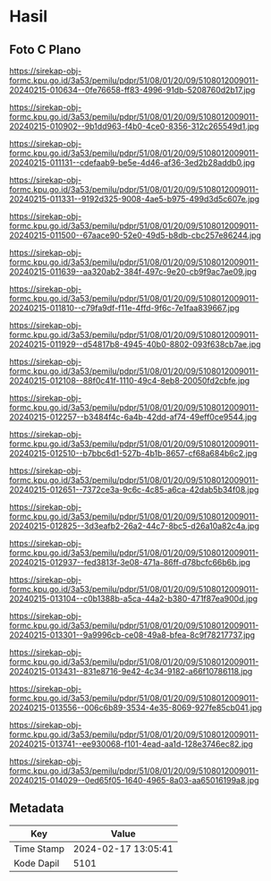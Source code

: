 # Hasil

## Foto C Plano

https://sirekap-obj-formc.kpu.go.id/3a53/pemilu/pdpr/51/08/01/20/09/5108012009011-20240215-010634--0fe76658-ff83-4996-91db-5208760d2b17.jpg

https://sirekap-obj-formc.kpu.go.id/3a53/pemilu/pdpr/51/08/01/20/09/5108012009011-20240215-010902--9b1dd963-f4b0-4ce0-8356-312c265549d1.jpg

https://sirekap-obj-formc.kpu.go.id/3a53/pemilu/pdpr/51/08/01/20/09/5108012009011-20240215-011131--cdefaab9-be5e-4d46-af36-3ed2b28addb0.jpg

https://sirekap-obj-formc.kpu.go.id/3a53/pemilu/pdpr/51/08/01/20/09/5108012009011-20240215-011331--9192d325-9008-4ae5-b975-499d3d5c607e.jpg

https://sirekap-obj-formc.kpu.go.id/3a53/pemilu/pdpr/51/08/01/20/09/5108012009011-20240215-011500--67aace90-52e0-49d5-b8db-cbc257e86244.jpg

https://sirekap-obj-formc.kpu.go.id/3a53/pemilu/pdpr/51/08/01/20/09/5108012009011-20240215-011639--aa320ab2-384f-497c-9e20-cb9f9ac7ae09.jpg

https://sirekap-obj-formc.kpu.go.id/3a53/pemilu/pdpr/51/08/01/20/09/5108012009011-20240215-011810--c79fa9df-f11e-4ffd-9f6c-7e1faa839667.jpg

https://sirekap-obj-formc.kpu.go.id/3a53/pemilu/pdpr/51/08/01/20/09/5108012009011-20240215-011929--d54817b8-4945-40b0-8802-093f638cb7ae.jpg

https://sirekap-obj-formc.kpu.go.id/3a53/pemilu/pdpr/51/08/01/20/09/5108012009011-20240215-012108--88f0c41f-1110-49c4-8eb8-20050fd2cbfe.jpg

https://sirekap-obj-formc.kpu.go.id/3a53/pemilu/pdpr/51/08/01/20/09/5108012009011-20240215-012257--b3484f4c-6a4b-42dd-af74-49eff0ce9544.jpg

https://sirekap-obj-formc.kpu.go.id/3a53/pemilu/pdpr/51/08/01/20/09/5108012009011-20240215-012510--b7bbc6d1-527b-4b1b-8657-cf68a684b6c2.jpg

https://sirekap-obj-formc.kpu.go.id/3a53/pemilu/pdpr/51/08/01/20/09/5108012009011-20240215-012651--7372ce3a-9c6c-4c85-a6ca-42dab5b34f08.jpg

https://sirekap-obj-formc.kpu.go.id/3a53/pemilu/pdpr/51/08/01/20/09/5108012009011-20240215-012825--3d3eafb2-26a2-44c7-8bc5-d26a10a82c4a.jpg

https://sirekap-obj-formc.kpu.go.id/3a53/pemilu/pdpr/51/08/01/20/09/5108012009011-20240215-012937--fed3813f-3e08-471a-86ff-d78bcfc66b6b.jpg

https://sirekap-obj-formc.kpu.go.id/3a53/pemilu/pdpr/51/08/01/20/09/5108012009011-20240215-013104--c0b1388b-a5ca-44a2-b380-471f87ea900d.jpg

https://sirekap-obj-formc.kpu.go.id/3a53/pemilu/pdpr/51/08/01/20/09/5108012009011-20240215-013301--9a9996cb-ce08-49a8-bfea-8c9f78217737.jpg

https://sirekap-obj-formc.kpu.go.id/3a53/pemilu/pdpr/51/08/01/20/09/5108012009011-20240215-013431--831e8716-9e42-4c34-9182-a66f10786118.jpg

https://sirekap-obj-formc.kpu.go.id/3a53/pemilu/pdpr/51/08/01/20/09/5108012009011-20240215-013556--006c6b89-3534-4e35-8069-927fe85cb041.jpg

https://sirekap-obj-formc.kpu.go.id/3a53/pemilu/pdpr/51/08/01/20/09/5108012009011-20240215-013741--ee930068-f101-4ead-aa1d-128e3746ec82.jpg

https://sirekap-obj-formc.kpu.go.id/3a53/pemilu/pdpr/51/08/01/20/09/5108012009011-20240215-014029--0ed65f05-1640-4965-8a03-aa65016199a8.jpg


## Metadata

| Key        | Value               |
| ---------- | ------------------- |
| Time Stamp | 2024-02-17 13:05:41 |
| Kode Dapil | 5101                |



